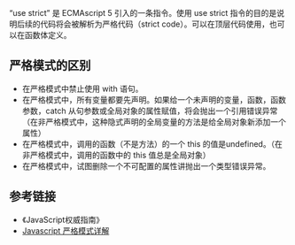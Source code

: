 “use strict” 是 ECMAscript 5 引入的一条指令。使用 use strict 指令的目的是说明后续的代码将会被解析为严格代码（strict code）。可以在顶层代码使用，也可以在函数体定义。

## 严格模式的区别
- 在严格模式中禁止使用 with 语句。
- 在严格模式中，所有变量都要先声明。如果给一个未声明的变量，函数，函数参数，catch 从句参数或全局对象的属性赋值，将会抛出一个引用错误异常（在非严格模式中，这种隐式声明的全局变量的方法是给全局对象新添加一个属性）
- 在严格模式中，调用的函数（不是方法）的一个 this 的值是undefined。（在非严格模式中，调用的函数中的 this 值总是全局对象）
- 在严格模式中，试图删除一个不可配置的属性讲抛出一个类型错误异常。

## 参考链接
- 《JavaScript权威指南》
- [Javascript 严格模式详解](http://www.ruanyifeng.com/blog/2013/01/javascript_strict_mode.html)